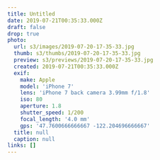```yaml
---
title: Untitled
date: 2019-07-21T00:35:33.000Z
draft: false
drop: true
photo:
  url: s3/images/2019-07-20-17-35-33.jpg
  thumb: s3/thumbs/2019-07-20-17-35-33.jpg
  preview: s3/previews/2019-07-20-17-35-33.jpg
  created: 2019-07-21T00:35:33.000Z
  exif:
    make: Apple
    model: 'iPhone 7'
    lens: 'iPhone 7 back camera 3.99mm f/1.8'
    iso: 80
    aperture: 1.8
    shutter_speed: 1/200
    focal_length: '4.0 mm'
    gps: '47.7600666666667 -122.204696666667'
  title: null
  caption: null
links: []
---
```

